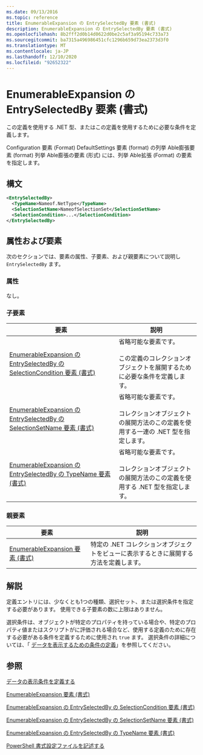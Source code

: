 ```yaml
---
ms.date: 09/13/2016
ms.topic: reference
title: EnumerableExpansion の EntrySelectedBy 要素 (書式)
description: EnumerableExpansion の EntrySelectedBy 要素 (書式)
ms.openlocfilehash: 8b2fff2d0b14d0622d0be2c5af3a95194c733a73
ms.sourcegitcommit: ba7315a496986451cfc1296b659d73ea2373d3f0
ms.translationtype: MT
ms.contentlocale: ja-JP
ms.lasthandoff: 12/10/2020
ms.locfileid: "92652322"
---
```

# <a name="entryselectedby-element-for-enumerableexpansion-format"></a>EnumerableExpansion の EntrySelectedBy 要素 (書式)

この定義を使用する .NET 型、またはこの定義を使用するために必要な条件を定義します。

Configuration 要素 (Format) DefaultSettings 要素 (format) の列挙 Able膨張要素 (format) 列挙 Able膨張の要素 (形式) には、列挙 Able拡張 (Format) の要素を指定します。

## <a name="syntax"></a>構文

```xml
<EntrySelectedBy>
  <TypeName>Nameof.NetType</TypeName>
  <SelectionSetName>NameofSelectionSet</SelectionSetName>
  <SelectionCondition>...</SelectionCondition>
</EntrySelectedBy>
```

## <a name="attributes-and-elements"></a>属性および要素

次のセクションでは、要素の属性、子要素、および親要素について説明し `EntrySelectedBy` ます。

### <a name="attributes"></a>属性

なし。

### <a name="child-elements"></a>子要素

|要素|説明|
|-------------|-----------------|
|[EnumerableExpansion の EntrySelectedBy の SelectionCondition 要素 (書式)](./selectioncondition-element-for-entryselectedby-for-enumerableexpansion-format.md)|省略可能な要素です。<br /><br /> この定義のコレクションオブジェクトを展開するために必要な条件を定義します。|
|[EnumerableExpansion の EntrySelectedBy の SelectionSetName 要素 (書式)](./selectionsetname-element-for-entryselectedby-for-enumerableexpansion-format.md)|省略可能な要素です。<br /><br /> コレクションオブジェクトの展開方法のこの定義を使用する一連の .NET 型を指定します。|
|[EnumerableExpansion の EntrySelectedBy の TypeName 要素 (書式)](./typename-element-for-entryselectedby-for-enumerableexpansion-format.md)|省略可能な要素です。<br /><br /> コレクションオブジェクトの展開方法のこの定義を使用する .NET 型を指定します。|

### <a name="parent-elements"></a>親要素

|要素|説明|
|-------------|-----------------|
|[EnumerableExpansion 要素 (書式)](./enumerableexpansion-element-format.md)|特定の .NET コレクションオブジェクトをビューに表示するときに展開する方法を定義します。|

## <a name="remarks"></a>解説

定義エントリには、少なくとも1つの種類、選択セット、または選択条件を指定する必要があります。 使用できる子要素の数に上限はありません。

選択条件は、オブジェクトが特定のプロパティを持っている場合や、特定のプロパティ値またはスクリプトがに評価される場合など、使用する定義のために存在する必要がある条件を定義するために使用され `true` ます。 選択条件の詳細については、「 [データを表示するための条件の定義](./defining-conditions-for-displaying-data.md)」を参照してください。

## <a name="see-also"></a>参照

[データの表示条件を定義する](./defining-conditions-for-displaying-data.md)

[EnumerableExpansion 要素 (書式)](./enumerableexpansion-element-format.md)

[EnumerableExpansion の EntrySelectedBy の SelectionCondition 要素 (書式)](./selectioncondition-element-for-entryselectedby-for-enumerableexpansion-format.md)

[EnumerableExpansion の EntrySelectedBy の SelectionSetName 要素 (書式)](./selectionsetname-element-for-entryselectedby-for-enumerableexpansion-format.md)

[EnumerableExpansion の EntrySelectedBy の TypeName 要素 (書式)](./typename-element-for-entryselectedby-for-enumerableexpansion-format.md)

[PowerShell 書式設定ファイルを記述する](./writing-a-powershell-formatting-file.md)
